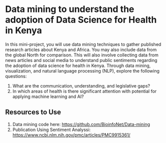 # Data mining to understand the adoption of Data Science for Health in Kenya
In this mini-project, you will use data mining techniques to gather published research articles about Kenya and Africa. You may also include data from the global North for comparison. This will also involve collecting data from news articles and social media to understand public sentiments regarding the adoption of data science for health in Kenya. Through data mining, visualization, and natural language processing (NLP), explore the following questions:
1. What are the communication, understanding, and legislative gaps?
2. In which areas of health is there significant attention with potential for applying machine learning and AI?

## Resources to Use
1. Data mining code here: https://github.com/BioinfoNet/Data-mining
2. Publication Using Sentiment Analyssi: https://www.ncbi.nlm.nih.gov/pmc/articles/PMC9915361/
